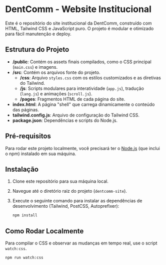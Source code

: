 # DentComm - Website Institucional

Este é o repositório do site institucional da DentComm, construído com HTML, Tailwind CSS e JavaScript puro. O projeto é modular e otimizado para fácil manutenção e deploy.

## Estrutura do Projeto

- **/public**: Contém os assets finais compilados, como o CSS principal (`main.css`) e imagens.
- **/src**: Contém os arquivos fonte do projeto.
  - **/css**: Arquivo `styles.css` com os estilos customizados e as diretivas do Tailwind.
  - **/js**: Scripts modulares para interatividade (`app.js`), tradução (`lang.js`) e animações (`scroll.js`).
  - **/pages**: Fragmentos HTML de cada página do site.
- **index.html**: A página "shell" que carrega dinamicamente o conteúdo das páginas.
- **tailwind.config.js**: Arquivo de configuração do Tailwind CSS.
- **package.json**: Dependências e scripts do Node.js.

## Pré-requisitos

Para rodar este projeto localmente, você precisará ter o [Node.js](https://nodejs.org/) (que inclui o npm) instalado em sua máquina.

## Instalação

1.  Clone este repositório para sua máquina local.
2.  Navegue até o diretório raiz do projeto (`dentcomm-site`).
3.  Execute o seguinte comando para instalar as dependências de desenvolvimento (Tailwind, PostCSS, Autoprefixer):

    ```bash
    npm install
    ```

## Como Rodar Localmente

Para compilar o CSS e observar as mudanças em tempo real, use o script `watch:css`.

```bash
npm run watch:css
